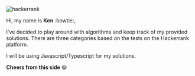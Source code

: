 ![hackerrank](https://user-images.githubusercontent.com/51380881/155835997-837a8302-94a2-4dee-b8e2-fbe88cec048a.jpeg)




Hi, my name is **Ken** :bowtie:, 

I've decided to play around with algorithms and keep track of my provided solutions. There are three categories based on the tests on the Hackerrank platform.

I will be using Javascript/Typescript for my solutions.

**Cheers from this side** :smiley:

